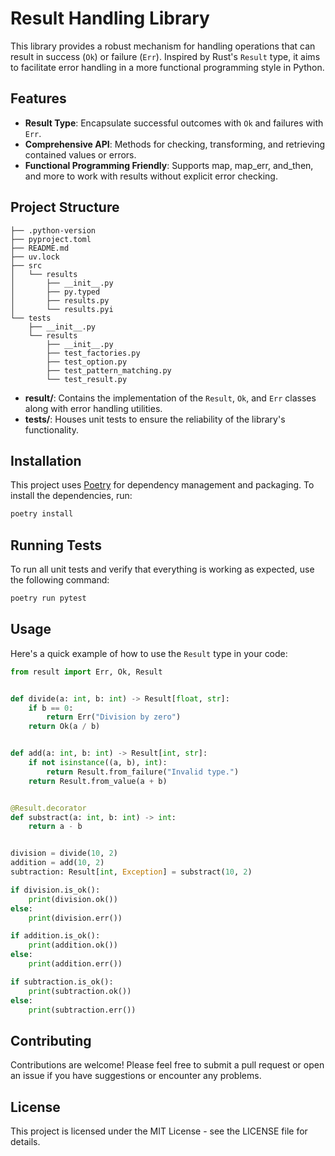 # Result Handling Library

This library provides a robust mechanism for handling operations that can result in success (`Ok`) or failure (`Err`). Inspired by Rust's `Result` type, it aims to facilitate error handling in a more functional programming style in Python.

## Features

- **Result Type**: Encapsulate successful outcomes with `Ok` and failures with `Err`.
- **Comprehensive API**: Methods for checking, transforming, and retrieving contained values or errors.
- **Functional Programming Friendly**: Supports map, map_err, and_then, and more to work with results without explicit error checking.

## Project Structure

```
├── .python-version
├── pyproject.toml
├── README.md
├── uv.lock
├── src
│   └── results
│       ├── __init__.py
│       ├── py.typed
│       ├── results.py
│       └── results.pyi
└── tests
    ├── __init__.py
    └── results
        ├── __init__.py
        ├── test_factories.py
        ├── test_option.py
        ├── test_pattern_matching.py
        └── test_result.py
```

- **result/**: Contains the implementation of the `Result`, `Ok`, and `Err` classes along with error handling utilities.
- **tests/**: Houses unit tests to ensure the reliability of the library's functionality.

## Installation

This project uses [Poetry](https://python-poetry.org/) for dependency management and packaging. To install the dependencies, run:

```bash
poetry install
```

## Running Tests

To run all unit tests and verify that everything is working as expected, use the following command:

```bash
poetry run pytest
```

## Usage

Here's a quick example of how to use the `Result` type in your code:

```python
from result import Err, Ok, Result


def divide(a: int, b: int) -> Result[float, str]:
    if b == 0:
        return Err("Division by zero")
    return Ok(a / b)


def add(a: int, b: int) -> Result[int, str]:
    if not isinstance((a, b), int):
        return Result.from_failure("Invalid type.")
    return Result.from_value(a + b)


@Result.decorator
def substract(a: int, b: int) -> int:
    return a - b


division = divide(10, 2)
addition = add(10, 2)
subtraction: Result[int, Exception] = substract(10, 2)

if division.is_ok():
    print(division.ok())
else:
    print(division.err())

if addition.is_ok():
    print(addition.ok())
else:
    print(addition.err())

if subtraction.is_ok():
    print(subtraction.ok())
else:
    print(subtraction.err())

```

## Contributing

Contributions are welcome! Please feel free to submit a pull request or open an issue if you have suggestions or encounter any problems.

## License

This project is licensed under the MIT License - see the LICENSE file for details.